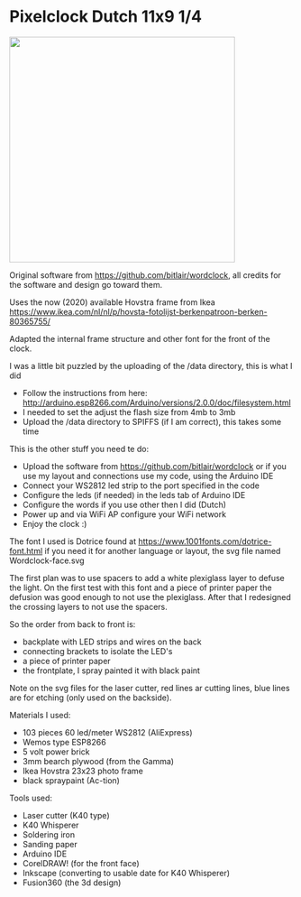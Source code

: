 # Pixelclock Dutch 11x9 1/4 

<img src="https://github.com/pixelmagic66/PixelClock/raw/master/images/Complete-2.png" width="400">


Original software from https://github.com/bitlair/wordclock, all credits for the software and design go toward them.

Uses the now (2020) available Hovstra frame from Ikea https://www.ikea.com/nl/nl/p/hovsta-fotolijst-berkenpatroon-berken-80365755/

Adapted the internal frame structure and other font for the front of the clock.

I was a little bit puzzled by the uploading of the /data directory, this is what I did

- Follow the instructions from here: http://arduino.esp8266.com/Arduino/versions/2.0.0/doc/filesystem.html 
- I needed to set the adjust the flash size from 4mb to 3mb
- Upload the /data directory to SPIFFS (if I am correct), this takes some time

This is the other stuff you need te do:

- Upload the software from https://github.com/bitlair/wordclock or if you use my layout and connections use my code, using the Arduino IDE
- Connect your WS2812 led strip to the port specified in the code
- Configure the leds (if needed) in the leds tab of Arduino IDE
- Configure the words if you use other then I did (Dutch)
- Power up and via WiFi AP configure your WiFi network
- Enjoy the clock :)


The font I used is Dotrice found at https://www.1001fonts.com/dotrice-font.html if you need it for another language or layout, the svg file named Wordclock-face.svg

The first plan was to use spacers to add a white plexiglass layer to defuse the light. On the first test with this font and a piece of printer paper the defusion was good enough to not use the plexiglass. After that I redesigned the crossing layers to not use the spacers. 

So the order from back to front is:

- backplate with LED strips and wires on the back
- connecting brackets to isolate the LED's
- a piece of printer paper
- the frontplate, I spray painted it with black paint

Note on the svg files for the laser cutter, red lines ar cutting lines, blue lines are for etching (only used on the backside).

Materials I used:

- 103 pieces 60 led/meter WS2812 (AliExpress)
- Wemos type ESP8266
- 5 volt power brick
- 3mm bearch plywood (from the Gamma)
- Ikea Hovstra 23x23 photo frame
- black spraypaint (Ac-tion)


Tools used:

- Laser cutter (K40 type)
- K40 Whisperer
- Soldering iron
- Sanding paper
- Arduino IDE
- CorelDRAW! (for the front face)
- Inkscape (converting to usable date for K40 Whisperer)
- Fusion360 (the 3d design)

 



